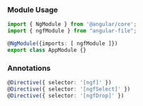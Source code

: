 ### Module Usage
```typescript
import { NgModule } from '@angular/core';
import { ngfModule } from "angular-file";

@NgModule({imports: [ ngfModule ]})
export class AppModule {}
```

### Annotations
```typescript
@Directive({ selector: '[ngf]' })
@Directive({ selector: '[ngfSelect]' })
@Directive({ selector: '[ngfDrop]' })
```
